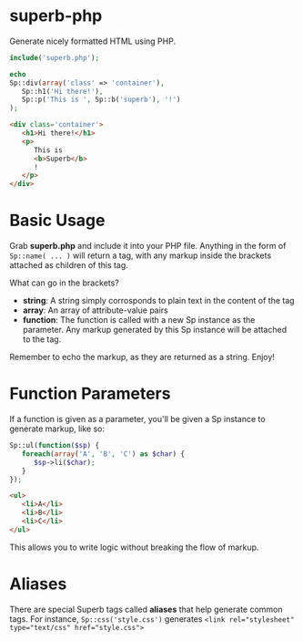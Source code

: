 superb-php
==========

Generate nicely formatted HTML using PHP.

```php
include('superb.php');

echo
Sp::div(array('class' => 'container'),
   Sp::h1('Hi there!'),
   Sp::p('This is ', Sp::b('superb'), '!')
);
```

```html
<div class='container'>
   <h1>Hi there!</h1>
   <p>
      This is
      <b>Superb</b>
      !
   </p>
</div>
```

Basic Usage
===========

Grab **superb.php** and include it into your PHP file.
Anything in the form of ```Sp::name( ... )``` will return a tag, with any markup inside the brackets attached as children of this tag.

What can go in the brackets?

* **string**: A string simply corrosponds to plain text in the content of the tag
* **array**: An array of attribute-value pairs
* **function**: The function is called with a new Sp instance as the parameter. Any markup generated by this Sp instance will be attached to the tag.

Remember to echo the markup, as they are returned as a string. Enjoy!

Function Parameters
===================

If a function is given as a parameter, you'll be given a Sp instance to generate markup, like so:

```php
Sp::ul(function($sp) {
   foreach(array('A', 'B', 'C') as $char) {
      $sp->li($char);
   }
});
```

```html
<ul>
   <li>A</li>
   <li>B</li>
   <li>C</li>
</ul>
```

This allows you to write logic without breaking the flow of markup.

Aliases
=======

There are special Superb tags called **aliases** that help generate common tags. For instance, ```Sp::css('style.css')``` generates ```<link rel="stylesheet" type="text/css" href="style.css">```